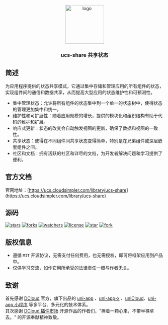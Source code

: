 <p align="center"><img alt="logo" src="https://ucs.cloudsimpler.com/logo/share.svg" width="123"></p>
<h3 align="center">ucs-share 共享状态</h3>

## 简述
为应用程序提供的状态共享模式，它通过集中存储和管理应用的所有组件的状态，实现组件间的通信和数据共享，从而提高大型应用的状态维护性和可预测性。

- 集中管理状态：允许将所有组件的状态集中到一个单一的状态树中，使得状态的管理更加集中和统一。
- 维护性和可扩展性：随着应用规模的增长，提供的模块化和组织结构有助于代码的维护和扩展。
- 响应式更新：状态的改变会自动触发视图的更新，确保了数据和视图的一致性。
- 共享状态：使得在不同组件间共享状态变得简单，特别是在兄弟组件或深层嵌套组件之间。
- 社区和文档：拥有活跃的社区和详尽的文档，为开发者解决问题和学习提供了便利。

## 官方文档
官网地址：[https://ucs.cloudsimpler.com/library/ucs-share](https://ucs.cloudsimpler.com/library/ucs-share)

## 源码
[![stars](https://img.shields.io/github/stars/cloudsimpler/uni-ucs-design?style=social)](https://github.com/cloudsimpler/uni-ucs-design/tree/master/uni_modules/ucs-share)
[![forks](https://img.shields.io/github/forks/cloudsimpler/uni-ucs-design?style=social)](https://github.com/cloudsimpler/uni-ucs-design/tree/master/uni_modules/ucs-share)
[![watchers](https://img.shields.io/github/watchers/cloudsimpler/uni-ucs-design?style=social)](https://github.com/cloudsimpler/uni-ucs-design/tree/master/uni_modules/ucs-share)
[![license](https://img.shields.io/github/license/cloudsimpler/uni-ucs-design?style=social)](https://github.com/cloudsimpler/uni-ucs-design/tree/master/uni_modules/ucs-share)
[![star](https://gitee.com/cloudsimpler/uni-ucs-design/badge/star.svg?theme=white)](https://gitee.com/cloudsimpler/uni-ucs-design/tree/master/uni_modules/ucs-share)
[![fork](https://gitee.com/cloudsimpler/uni-ucs-design/badge/fork.svg?theme=white)](https://gitee.com/cloudsimpler/uni-ucs-design/tree/master/uni_modules/ucs-share)

## 版权信息
- 遵循 `MIT` 开源协议，无需支付任何费用，也无需授权，即可将框架应用到产品中。
- 仅供学习交流，如作它用所承受的法律责任一概与作者无关。

## 致谢
首先感谢 [DCloud](https://www.dcloud.io/) 官方，旗下出品的 [uni-app](https://uniapp.dcloud.net.cn/) 、[uni-app-x](https://uniapp.dcloud.net.cn/uni-app-x/) 、[uniCloud](https://uniapp.dcloud.net.cn/uniCloud/)、[uni-app 小程序](https://nativesupport.dcloud.net.cn/README) 等多平台、多元化的技术体系。  
其次感谢 [DCloud 插件市场](https://ext.dcloud.net.cn/) 开源作品的作者们，"捧着一颗心来，不带半棵草去。" 的开源奉献精神致敬。
